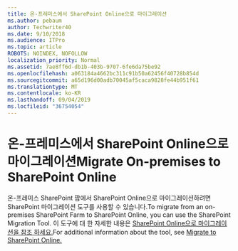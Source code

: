 ```yaml
---
title: 온-프레미스에서 SharePoint Online으로 마이그레이션
ms.author: pebaum
author: Techwriter40
ms.date: 9/10/2018
ms.audience: ITPro
ms.topic: article
ROBOTS: NOINDEX, NOFOLLOW
localization_priority: Normal
ms.assetid: 7ae8ff6d-db1b-403b-9707-6fe6da75be92
ms.openlocfilehash: a063184a4662bc311c91b50a62456f40728b854d
ms.sourcegitcommit: a65d196d00adb70045af5caca9828fe44b951f61
ms.translationtype: MT
ms.contentlocale: ko-KR
ms.lasthandoff: 09/04/2019
ms.locfileid: "36754054"
---
```

# <a name="migrate-on-premises-to-sharepoint-online"></a><span data-ttu-id="d4149-102">온-프레미스에서 SharePoint Online으로 마이그레이션</span><span class="sxs-lookup"><span data-stu-id="d4149-102">Migrate On-premises to SharePoint Online</span></span>

<span data-ttu-id="d4149-103">온-프레미스 SharePoint 팜에서 SharePoint Online으로 마이그레이션하려면 SharePoint 마이그레이션 도구를 사용할 수 있습니다.</span><span class="sxs-lookup"><span data-stu-id="d4149-103">To migrate from an on-premises SharePoint Farm to SharePoint Online, you can use the SharePoint Migration Tool.</span></span> <span data-ttu-id="d4149-104">이 도구에 대 한 자세한 내용은 [SharePoint Online으로 마이그레이션을 참조 하세요.](https://go.microsoft.com/fwlink/?linkid=2019574)</span><span class="sxs-lookup"><span data-stu-id="d4149-104">For additional information about the tool, see [Migrate to SharePoint Online.](https://go.microsoft.com/fwlink/?linkid=2019574)</span></span>
  

